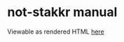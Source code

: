 # not-stakkr manual
Viewable as rendered HTML [here](https://cdn.rawgit.com/nabijaczleweli/not-stakkr/man/index.html)
